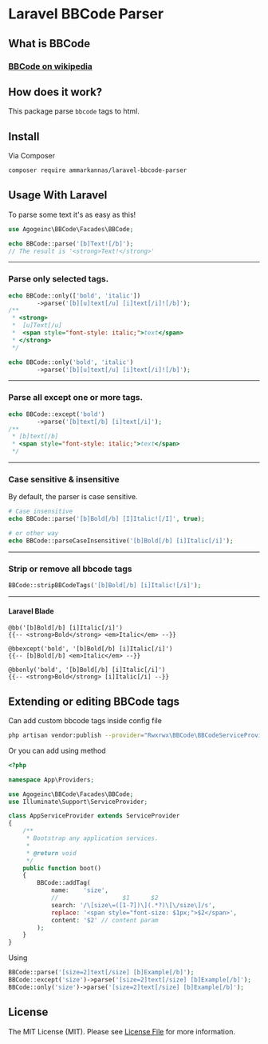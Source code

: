 # Laravel BBCode Parser

## What is BBCode

### <a href="https://en.wikipedia.org/wiki/BBCode">BBCode on wikipedia</a>

## How does it work?

This package parse `bbcode` tags to html.

## Install

Via Composer

```bash
composer require ammarkannas/laravel-bbcode-parser
```

## Usage With Laravel

To parse some text it's as easy as this!

```php
use Agogeinc\BBCode\Facades\BBCode;

echo BBCode::parse('[b]Text![/b]');
// The result is '<strong>Text!</strong>'
```

<hr>

### Parse only selected tags.

```php
echo BBCode::only(['bold', 'italic'])
        ->parse('[b][u]text[/u] [i]text[/i]![/b]');
/**
 * <strong>
 *  [u]Text[/u]
 *  <span style="font-style: italic;">text</span>
 * </strong>
 */

echo BBCode::only('bold', 'italic')
        ->parse('[b][u]text[/u] [i]text[/i]![/b]');
```

<hr>

### Parse all except one or more tags.

```php
echo BBCode::except('bold')
        ->parse('[b]text[/b] [i]text[/i]');
/**
 * [b]text[/b]
 * <span style="font-style: italic;">text</span>
 */
```

<hr>

### Case sensitive & insensitive

By default, the parser is case sensitive.

```php
# Case insensitive
echo BBCode::parse('[b]Bold[/b] [I]Italic![/I]', true);

# or other way
echo BBCode::parseCaseInsensitive('[b]Bold[/b] [i]Italic[/i]');
```

<hr>

### Strip or remove all bbcode tags

```php
BBCode::stripBBCodeTags('[b]Bold[/b] [i]Italic![/i]');
```

<hr>

#### Laravel Blade

```blade
@bb('[b]Bold[/b] [i]Italic[/i]')
{{-- <strong>Bold</strong> <em>Italic</em> --}}

@bbexcept('bold', '[b]Bold[/b] [i]Italic[/i]')
{{-- [b]Bold[/b] <em>Italic</em> --}}

@bbonly('bold', '[b]Bold[/b] [i]Italic[/i]')
{{-- <strong>Bold</strong> [i]Italic[/i] --}}
```

## Extending or editing BBCode tags

Can add custom bbcode tags inside config file

```bash
php artisan vendor:publish --provider="Rwxrwx\BBCode\BBCodeServiceProvider" --tag="bbcodes-config"
```

Or you can add using method

```php
<?php

namespace App\Providers;

use Agogeinc\BBCode\Facades\BBCode;
use Illuminate\Support\ServiceProvider;

class AppServiceProvider extends ServiceProvider
{
    /**
     * Bootstrap any application services.
     *
     * @return void
     */
    public function boot()
    {
        BBCode::addTag(
            name:    'size',
            //                  $1      $2
            search: '/\[size\=([1-7])\](.*?)\[\/size\]/s',
            replace: '<span style="font-size: $1px;">$2</span>',
            content: '$2' // content param
        );
    }
}

```

Using

```php
BBCode::parse('[size=2]text[/size] [b]Example[/b]');
BBCode::except('size')->parse('[size=2]text[/size] [b]Example[/b]');
BBCode::only('size')->parse('[size=2]text[/size] [b]Example[/b]');
```

## License

The MIT License (MIT). Please see [License File](LICENSE.md) for more information.

